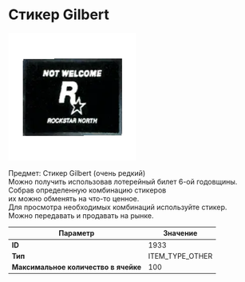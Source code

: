 # Стикер Gilbert

![Item Image](../img/1933.webp?raw=true)

Предмет: Стикер Gilbert (очень редкий)<br>Можно получить использовав лотерейный билет 6-ой годовщины.<br>Собрав определенную комбинацию стикеров<br>их можно обменять на что-то ценное.<br>Для просмотра необходимых комбинаций используйте стикер.<br>Можно передавать и продавать на рынке.


| Параметр | Значение |
|----------|----------|
| **ID** | 1933 |
| **Тип** | ITEM_TYPE_OTHER |
| **Максимальное количество в ячейке** | 100 |

